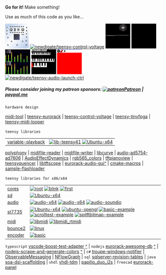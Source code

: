 **Go for it!** Make something! 

Use as much of this code as you like... 

<a href='///github.com/newdigate/teensy-eurorack'><img src='https://github.com/newdigate/teensy-eurorack/raw/master/hardware/images/teensy-eurorack.svg' height='80px' title='newdigate/teensy-eurorack'/></a>       <a href='///github.com/newdigate/teensy-control-voltage'><img src='https://github.com/newdigate/teensy-control-voltage/raw/master/docs/teensy-control-voltage.svg' height='80px' title='newdigate/teensy-control-voltage'/></a>         <a href='///github.com/newdigate/teensy-libcurve'><img src='https://github.com/newdigate/teensy-libcurve/raw/main/docs/curves.gif' height='80px' title='newdigate/teensy-libcurve'/></a>     <a href='///github.com/newdigate/teensy-libcurve'><img src='https://github.com/newdigate/teensy-libcurve/raw/main/docs/curves-heart.gif' height='80px' title='newdigate/teensy-libcurve'/></a>       <a href='///github.com/newdigate/teensy-audio-display-components'><img src='https://github.com/newdigate/teensy-audio-display-components/raw/main/docs/multiple_example.gif' height='80px' title='newdigate/teensy-audio-display-components'/></a>        <a href='///github.com/newdigate/arduino-tftpianoview'><img src='https://github.com/newdigate/arduino-tftpianoview/raw/master/docs/arduino-tftpianoview.gif' height='80px' title='newdigate/arduino-tftpianoview'/></a>
<a href='///github.com/newdigate/teensy-gfx-controls'><img src='https://github.com/newdigate/teensy-gfx-controls/raw/main/docs/scene_menus.gif' height='80px' title='newdigate/teensy-gfx-controls'/></a> <a href='https://github.com/newdigate/teensy-audio-launch-ctrl/tree/feature/next'><img src='https://github.com/newdigate/teensy-audio-launch-ctrl/blob/feature/next/sampler.gif' height='80px' title='newdigate/teensy-audio-launch-ctrl'/></a>

##### Please consider joining my patreon sponsors: <a href='///www.patreon.com/teensy_eurorack'><img src='https://github.githubassets.com/images/modules/site/icons/funding_platforms/patreon.svg' height='20px' title='patreon'/>Patreon</a> | [paypal.me](///paypal.me/nicnewdigate)

```hardware design```

[midi-tool](https://github.com/newdigate/samd21g-midi-tool)
|
[teensy-eurorack](https://github.com/newdigate/teensy-eurorack)
|
[teensy-control-voltage](https://github.com/newdigate/teensy-control-voltage)
|
[teensy-tinyfpga](https://github.com/newdigate/teensy-tinyfpga)
|
[teensy-midi-looper](https://github.com/newdigate/teensy-midi-looper)

```teensy libraries``` 

|  	|  	|
|---	|---	|
| [variable-playback](https://github.com/newdigate/teensy-variable-playback) 	| [![lib-teensy41](https://github.com/newdigate/teensy-variable-playback/actions/workflows/teensy41_lib.yml/badge.svg)](https://github.com/newdigate/teensy-variable-playback/actions/workflows/teensy41_lib.yml) [![Ubuntu-x64](https://github.com/newdigate/teensy-variable-playback/workflows/Ubuntu-x64/badge.svg)](https://github.com/newdigate/teensy-variable-playback/actions) 	|

[polyphony](https://github.com/newdigate/teensy-polyphony)
|
[midifile-reader](https://github.com/newdigate/midi-smf-reader)
|
[midifile-writer](https://github.com/newdigate/midi-smf-writer)
|
[libcurve](https://github.com/newdigate/teensy-libcurve)
|
[audio-ad5754-ad7606](https://github.com/newdigate/teensy-audio-ad5754-ad7606)
|
[AudioEffectDynamics](https://github.com/newdigate/AudioEffectDynamics)
|
[rgb565_colors](https://github.com/newdigate/rgb565_colors)
|
[tftpianoview](https://github.com/newdigate/arduino-tftpianoview)
|
[teensyquencer](https://github.com/newdigate/teensy-quencer)
|
[libtftscope](https://github.com/newdigate/teensy-audio-libtftscope)
|
[eurorack-audio-gui](https://github.com/newdigate/teensy-eurorack-audio-gui/)[^](https://newdigate.github.io/teensy-eurorack-audio-gui)
|
[cmake-macros](https://github.com/newdigate/teensy-cmake-macros)
|
[sample-flashloader](https://github.com/newdigate/teensy-sample-flashloader)

```teensy libraries for x86/x64```

|  	|  	|
|---	|---	|
| [cores](https://github.com/newdigate/teensy-x86-stubs) 	| [![root](https://github.com/newdigate/teensy-x86-stubs/actions/workflows/root.yml/badge.svg)](https://github.com/newdigate/teensy-x86-stubs/actions/workflows/root.yml) [![blink](https://github.com/newdigate/teensy-x86-stubs/actions/workflows/blink.yml/badge.svg)](https://github.com/newdigate/teensy-x86-stubs/actions/workflows/blink.yml) [![first](https://github.com/newdigate/teensy-x86-stubs/actions/workflows/first.yml/badge.svg)](https://github.com/newdigate/teensy-x86-stubs/actions/workflows/first.yml) 	|
| [sd](https://github.com/newdigate/teensy-x86-sd-stubs) 	| [![Ubuntu-x64](https://github.com/newdigate/teensy-x86-sd-stubs/actions/workflows/ubuntu-x86.yml/badge.svg)](https://github.com/newdigate/teensy-x86-sd-stubs/actions/workflows/ubuntu-x86.yml) 	|
| [audio](https://github.com/newdigate/teensy-audio-x86-stubs) 	| [![audio-x64](https://github.com/newdigate/teensy-audio-x86-stubs/actions/workflows/audio-x64.yml/badge.svg)](https://github.com/newdigate/teensy-audio-x86-stubs/actions/workflows/audio-x64.yml) [![audio-x64](https://github.com/newdigate/teensy-audio-x86-stubs/actions/workflows/audio-x64.yml/badge.svg)](https://github.com/newdigate/teensy-audio-x86-stubs/actions/workflows/audio-x64.yml) [![audio-soundio](https://github.com/newdigate/teensy-audio-x86-stubs/actions/workflows/soundio.yml/badge.svg)](https://github.com/newdigate/teensy-audio-x86-stubs/actions/workflows/soundio.yml) 	|
| [st7735](https://github.com/newdigate/teensy-st7735-linux-stubs) 	| [![Ubuntu-x64](https://github.com/newdigate/teensy-st7735-linux-stubs/workflows/Ubuntu-x64/badge.svg)](https://github.com/newdigate/teensy-st7735-linux-stubs/actions)  [![ubuntu-opengl](https://github.com/newdigate/teensy-st7735-linux-stubs/workflows/ubuntu-opengl/badge.svg)](https://github.com/newdigate/teensy-st7735-linux-stubs/actions?query=workflow%3Aubuntu-opengl)  [![basic-example](https://github.com/newdigate/teensy-st7735-linux-stubs/workflows/basic-example/badge.svg)](https://github.com/newdigate/teensy-st7735-linux-stubs/actions?query=workflow%3Abasic-example)  [![scrolltest-example](https://github.com/newdigate/teensy-st7735-linux-stubs/workflows/scrolltest-example/badge.svg)](https://github.com/newdigate/teensy-st7735-linux-stubs/actions?query=workflow%3Ascrolltest-example)  [![spitftbitmap-example](https://github.com/newdigate/teensy-st7735-linux-stubs/workflows/spitftbitmap-example/badge.svg)](https://github.com/newdigate/teensy-st7735-linux-stubs/actions?query=workflow%3Aspitftbitmap-example) 	|
| [midi](https://github.com/newdigate/teensy-x86-midi-stubs) 	| [![libmidi](https://github.com/newdigate/teensy-x86-midi-stubs/actions/workflows/libmidi.yml/badge.svg)](https://github.com/newdigate/teensy-x86-midi-stubs/actions/workflows/libmidi.yml) [![libmidi_rtmidi](https://github.com/newdigate/teensy-x86-midi-stubs/actions/workflows/libmidi_rtmidi.yml/badge.svg)](https://github.com/newdigate/teensy-x86-midi-stubs/actions/workflows/libmidi_rtmidi.yml) 	|
| [bounce2](https://github.com/newdigate/teensy-x86-bounce2-stubs) 	| [![linux](https://github.com/newdigate/teensy-x86-bounce2-stubs/actions/workflows/linux.yml/badge.svg)](https://github.com/newdigate/teensy-x86-bounce2-stubs/actions/workflows/linux.yml) 	|
| [encoder](https://github.com/newdigate/teensy-x86-encoder-stubs) 	| [![basic](https://github.com/newdigate/teensy-x86-encoder-stubs/actions/workflows/basic.yml/badge.svg)](https://github.com/newdigate/teensy-x86-encoder-stubs/actions/workflows/basic.yml) 	|

```typescript```
[vscode-boost-test-adapter](https://github.com/newdigate/vscode-boost-test-adapter) [^](https://marketplace.visualstudio.com/items?itemName=NicNewdigate.boost-test-adapter-debug)
|
```nodejs``` 
[eurorack-awesome-db](https://github.com/newdigate/eurorack-awesome-db) [^](https://github.com/newdigate/eurorack-awesome)
|
[nodejs-scrape-and-generate-colors](https://github.com/newdigate/nodejs-scrape-and-generate-colors) [^](https://github.com/newdigate/rgb565_colors)
|
```c#```
[troupe-windows-notifier](https://github.com/newdigate/troupe-windows-notifier)
|
[ObservableMessaging](https://github.com/newdigate/ObservableMessaging)
|
[NFlowGraph](https://github.com/newdigate/NFlowGraph)
|
```sql```
[sqlserver-revision-tables](https://github.com/newdigate/sqlserver-revision-tables)
|
```java```
[soa-dsl-scaffolding](https://github.com/newdigate/soa-dsl-scaffolding)
|
```vhdl```
[vhdl-tdm](https://github.com/newdigate/vhdl-tdm)
|
[papilio_duo_i2s](https://github.com/newdigate/papilio_duo_i2s)
|
```freecad```
[eurorack-panel](https://github.com/newdigate/freecad-eurorack-panel)




